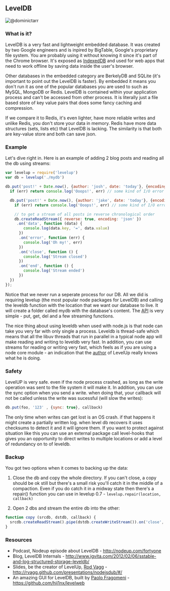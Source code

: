 ## LevelDB

![@dominictarr](http://i.imgur.com/AxuKdQE.png)

### What is it?
LevelDB is a very fast and lightweight embedded database. It was created by two Google engineers and is inpired by BigTable, Google's proprietary file system. You are probably using it without knowing it since it's part of the Chrome browser. It's exposed as [IndexedDB](https://developer.mozilla.org/en-US/docs/IndexedDB) and used for web apps that need to work offline by saving data inside the user's browser.

Other databases in the embedded category are BerkelyDB and SQLite (it's important to point out the LevelDB is faster).
By embedded it means you don't run it as one of the popular databases you are used to such as MySQL, MongoDB or Redis.
LevelDB is contained within your application process and can't be accessed from other process.
It is literally just a file based store of key value pairs that does some fancy caching and compression.

If we compare it to Redis, it's even lighter, have more reliable writes and unlike Redis, you don't store your data in memory. Redis have more data structures (sets, lists etc) that LevelDB is lacking.  The similarity is that both are key-value store and both can save json.

### Example
Let's dive right in. Here is an example of adding 2 blog posts and reading all the db using streams:

```js
var levelup = require('levelup')
var db = levelup('./mydb')

db.put('post!' + Date.now(), {author: 'josh', date: 'today'}, {encoding:'json'}, function (err) {
  if (err) return console.log('Ooops!', err) // some kind of I/O error

  db.put('post!' + Date.now(), {author: 'jake', date: 'today'}, {encoding:'json'}, function (err) {
    if (err) return console.log('Ooops!', err) // some kind of I/O error

    // to get a stream of all posts in reverse chronological order
    db.createReadStream({ reverse: true, encoding: 'json' })
     .on('data', function (data) {
        console.log(data.key, '=', data.value)
      })
      .on('error', function (err) {
        console.log('Oh my!', err)
      })
      .on('close', function () {
        console.log('Stream closed')
      })
      .on('end', function () {
        console.log('Stream ended')
      })
  })
});
```

Notice that we never run a seperate process for our DB. All we did is requiring levelup (the most popular node packages for LevelDB) and calling the leveldb function with the location that we want our database to live.
It will create a folder called mydb with the database's content.
The [API](https://github.com/rvagg/node-levelup#api) is very simple - put, get, del and a few streaming functions.

The nice thing about using leveldb when used with node.js is that node can take you very far with only single a process. Leveldb is thread-safe which means that all the libuv threads that run in parallel in a typical node app will make reading and writing to leveldb very fast. In addition, you can use streams for reading or writing very fast, which feels as if you are using a node core module - an indication that the [author](https://github.com/rvagg) of LevelUp really knows what he is doing.

### Safety
LevelUP is very safe. even if the node process crashed, as long as the write operation was sent to the file system it will make it.
In addition, you can use the sync option when you send a write. when doing that, your callback will not be called unless the write was sucessful (will slow the writes):

```js
db.put(foo, '123' , {sync: true}, callback)
```

The only time when writes can get lost is an OS crash. if that happens it might create a partially written log. when level db recovers it uses checksums to detect it and it will ignore them. If you want to protect against situation like this you can use an external package call level-hooks that gives you an opportunity to direct writes to multiple locations or add a level of redundancy on to of leveldb.

### Backup
You got two options when it comes to backing up the data:  

1. Close the db and copy the whole directory.   If you can't close, a copy should be ok still but there's a small risk you'll catch it in the middle of a compaction.  Even if you do catch it in a midway state then there's a repair() function you can use in levelup 0.7 - `levelup.repair(location, callback)`

1. Open 2 dbs and stream the entire db into the other:

```js
function copy (srcdb, dstdb, callback) {
  srcdb.createReadStream().pipe(dstdb.createWriteStream()).on('close', callback)
}
```

### Resources

* Podcast, Nodeup episode about LevelDB - http://nodeup.com/fortyone 
* Blog, LevelDB Internals - http://www.igvita.com/2012/02/06/sstable-and-log-structured-storage-leveldb/
* Slides, be the creator of LevelUp, [Rod Vagg](https://github.com/rvagg) - http://rvagg.github.com/presentations/nodejsdub/#/
* An amazing GUI for LevelDB, built by [Paolo Fragomeni](https://github.com/hij1nx) - https://github.com/hij1nx/levelweb


